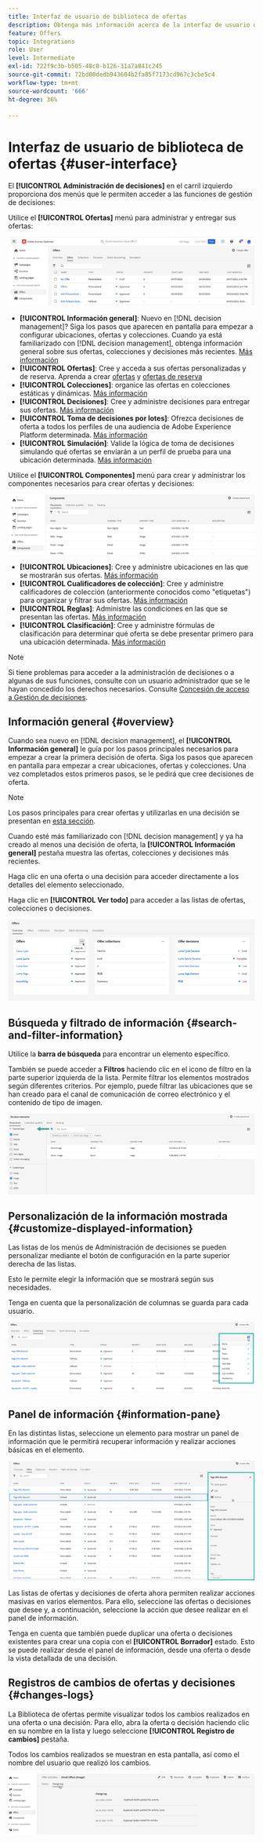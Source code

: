 ```yaml
---
title: Interfaz de usuario de biblioteca de ofertas
description: Obtenga más información acerca de la interfaz de usuario de la biblioteca de ofertas
feature: Offers
topic: Integrations
role: User
level: Intermediate
exl-id: 722f9c3b-b505-48c0-b126-31a7a841c245
source-git-commit: 72bd00dedb943604b2fa85f7173cd967c3cbe5c4
workflow-type: tm+mt
source-wordcount: '666'
ht-degree: 36%

---
```


# Interfaz de usuario de biblioteca de ofertas {#user-interface}

El **[!UICONTROL Administración de decisiones]** en el carril izquierdo proporciona dos menús que le permiten acceder a las funciones de gestión de decisiones:

Utilice el **[!UICONTROL Ofertas]** menú para administrar y entregar sus ofertas:


![](../assets/offers_menu.png)

* **[!UICONTROL Información general]**: Nuevo en [!DNL decision management]? Siga los pasos que aparecen en pantalla para empezar a configurar ubicaciones, ofertas y colecciones. Cuando ya está familiarizado con [!DNL decision management], obtenga información general sobre sus ofertas, colecciones y decisiones más recientes. [Más información](#overview)
* **[!UICONTROL Ofertas]**: Cree y acceda a sus ofertas personalizadas y de reserva. Aprenda a crear [ofertas](../offer-library/creating-personalized-offers.md) y [ofertas de reserva](../offer-library/creating-fallback-offers.md)
* **[!UICONTROL Colecciones]**: organice las ofertas en colecciones estáticas y dinámicas. [Más información](../offer-library/creating-collections.md)
* **[!UICONTROL Decisiones]**: Cree y administre decisiones para entregar sus ofertas. [Más información](../offer-activities/create-offer-activities.md)
* **[!UICONTROL Toma de decisiones por lotes]**: Ofrezca decisiones de oferta a todos los perfiles de una audiencia de Adobe Experience Platform determinada. [Más información](../batch-delivery.md)
* **[!UICONTROL Simulación]**: Valide la lógica de toma de decisiones simulando qué ofertas se enviarán a un perfil de prueba para una ubicación determinada. [Más información](../offer-activities/simulation.md)

Utilice el **[!UICONTROL Componentes]** menú para crear y administrar los componentes necesarios para crear ofertas y decisiones:

![](../assets/offer_activities.png)

* **[!UICONTROL Ubicaciones]**: Cree y administre ubicaciones en las que se mostrarán sus ofertas. [Más información](../offer-library/creating-placements.md)
* **[!UICONTROL Cualificadores de colección]**: Cree y administre calificadores de colección (anteriormente conocidos como &quot;etiquetas&quot;) para organizar y filtrar sus ofertas. [Más información](../offer-library/creating-tags.md)
* **[!UICONTROL Reglas]**: Administre las condiciones en las que se presentan las ofertas. [Más información](../offer-library/creating-decision-rules.md)
* **[!UICONTROL Clasificación]**: Cree y administre fórmulas de clasificación para determinar qué oferta se debe presentar primero para una ubicación determinada. [Más información](../ranking/create-ranking-formulas.md)

>[!NOTE]
>
>Si tiene problemas para acceder a la administración de decisiones o a algunas de sus funciones, consulte con un usuario administrador que se le hayan concedido los derechos necesarios. Consulte [Concesión de acceso a Gestión de decisiones](starting-offer-decisioning.md#granting-acess-to-decision-management).

## Información general {#overview}

Cuando sea nuevo en [!DNL decision management], el **[!UICONTROL Información general]** le guía por los pasos principales necesarios para empezar a crear la primera decisión de oferta. Siga los pasos que aparecen en pantalla para empezar a crear ubicaciones, ofertas y colecciones. Una vez completados estos primeros pasos, se le pedirá que cree decisiones de oferta.

>[!NOTE]
>
>Los pasos principales para crear ofertas y utilizarlas en una decisión se presentan en [esta sección](../offer-library/key-steps.md).

Cuando esté más familiarizado con [!DNL decision management] y ya ha creado al menos una decisión de oferta, la **[!UICONTROL Información general]** pestaña muestra las ofertas, colecciones y decisiones más recientes.

Haga clic en una oferta o una decisión para acceder directamente a los detalles del elemento seleccionado.

Haga clic en **[!UICONTROL Ver todo]** para acceder a las listas de ofertas, colecciones o decisiones.

![](../assets/overview_view-all.png)

## Búsqueda y filtrado de información {#search-and-filter-information}

Utilice la **barra de búsqueda** para encontrar un elemento específico.

También se puede acceder a **Filtros** haciendo clic en el icono de filtro en la parte superior izquierda de la lista. Permite filtrar los elementos mostrados según diferentes criterios. Por ejemplo, puede filtrar las ubicaciones que se han creado para el canal de comunicación de correo electrónico y el contenido de tipo de imagen.

![](../assets/filters.png)

## Personalización de la información mostrada {#customize-displayed-information}

Las listas de los menús de Administración de decisiones se pueden personalizar mediante el botón de configuración en la parte superior derecha de las listas.

Esto le permite elegir la información que se mostrará según sus necesidades.

Tenga en cuenta que la personalización de columnas se guarda para cada usuario.

![](../assets/columns.png)

## Panel de información {#information-pane}

En las distintas listas, seleccione un elemento para mostrar un panel de información que le permitirá recuperar información y realizar acciones básicas en el elemento.

![](../assets/information-pane.png)

Las listas de ofertas y decisiones de oferta ahora permiten realizar acciones masivas en varios elementos. Para ello, seleccione las ofertas o decisiones que desee y, a continuación, seleccione la acción que desee realizar en el panel de información.

Tenga en cuenta que también puede duplicar una oferta o decisiones existentes para crear una copia con el **[!UICONTROL Borrador]** estado. Esto se puede realizar desde el panel de información, desde una oferta o desde la vista detallada de una decisión.

## Registros de cambios de ofertas y decisiones {#changes-logs}

La Biblioteca de ofertas permite visualizar todos los cambios realizados en una oferta o una decisión. Para ello, abra la oferta o decisión haciendo clic en su nombre en la lista y luego seleccione **[!UICONTROL Registro de cambios]** pestaña.

Todos los cambios realizados se muestran en esta pantalla, así como el nombre del usuario que realizó los cambios.

![](../assets/change-logs.png)
